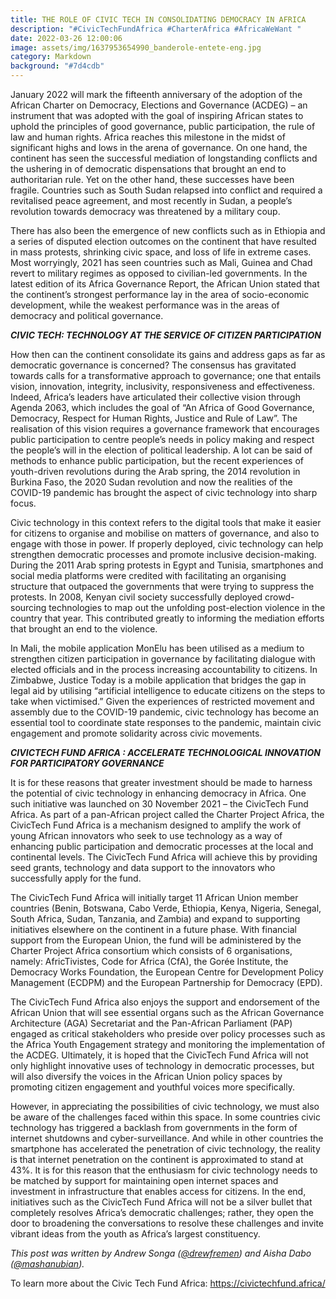```yaml
---
title: THE ROLE OF CIVIC TECH IN CONSOLIDATING DEMOCRACY IN AFRICA
description: "#CivicTechFundAfrica #CharterAfrica #AfricaWeWant "
date: 2022-03-26 12:00:06
image: assets/img/1637953654990_banderole-entete-eng.jpg
category: Markdown
background: "#7d4cdb"
---
```

January 2022 will mark the fifteenth anniversary of the adoption of the African Charter on Democracy, Elections and Governance (ACDEG) – an instrument that was adopted with the goal of inspiring African states to uphold the principles of good governance, public participation, the rule of law and human rights. Africa reaches this milestone in the midst of significant highs and lows in the arena of governance. On one hand, the continent has seen the successful mediation of longstanding conflicts and the ushering in of democratic dispensations that brought an end to authoritarian rule. Yet on the other hand, these successes have been fragile.  Countries such as South Sudan relapsed into conflict and required a revitalised peace agreement, and most recently in Sudan, a people’s revolution towards democracy was threatened by a military coup. 

There has also been the emergence of new conflicts such as in Ethiopia and a series of disputed election outcomes on the continent that have resulted in mass protests, shrinking civic space, and loss of life in extreme cases. Most worryingly, 2021 has seen countries such as Mali, Guinea and Chad revert to military regimes as opposed to civilian-led governments. In the latest edition of its Africa Governance Report, the African Union stated that the continent’s strongest performance lay in the area of socio-economic development, while the weakest performance was in the areas of democracy and political governance.



***CIVIC TECH: TECHNOLOGY AT THE SERVICE OF CITIZEN PARTICIPATION***      


How then can the continent consolidate its gains and address gaps as far as democratic governance is concerned? The consensus has gravitated towards calls for a transformative approach to governance; one that entails vision, innovation, integrity, inclusivity, responsiveness and effectiveness. Indeed, Africa’s leaders have articulated their collective vision through Agenda 2063, which includes the goal of “An Africa of Good Governance, Democracy, Respect for Human Rights, Justice and Rule of Law”. The realisation of this vision requires a governance framework that encourages public participation to centre people’s needs in policy making and respect the people’s will in the election of political leadership. A lot can be said of methods to enhance public participation, but the recent experiences of youth-driven revolutions during the Arab spring, the 2014 revolution in Burkina Faso, the 2020 Sudan revolution and now the realities of the COVID-19 pandemic has brought the aspect of civic technology into sharp focus.

Civic technology in this context refers to the digital tools that make it easier for citizens to organise and mobilise on matters of governance, and also to engage with those in power. If properly deployed, civic technology can help strengthen democratic processes and promote inclusive decision-making. During the 2011 Arab spring protests in Egypt and Tunisia, smartphones and social media platforms were credited with facilitating an organising structure that outpaced the governments that were trying to suppress the protests. In 2008, Kenyan civil society successfully deployed crowd-sourcing technologies to map out the unfolding post-election violence in the country that year. This contributed greatly to informing the mediation efforts that brought an end to the violence. 

In Mali, the mobile application MonElu has been utilised as a medium to strengthen citizen participation in governance by facilitating dialogue with elected officials and in the process increasing accountability to citizens. In Zimbabwe, Justice Today is a mobile application that bridges the gap in legal aid by utilising “artificial intelligence to educate citizens on the steps to take when victimised.” Given the experiences of restricted movement and assembly due to the COVID-19 pandemic, civic technology has become an essential tool to coordinate state responses to the pandemic, maintain civic engagement and promote solidarity across civic movements.





***CIVICTECH FUND AFRICA : ACCELERATE TECHNOLOGICAL INNOVATION FOR PARTICIPATORY GOVERNANCE***






It is for these reasons that greater investment should be made to harness the potential of civic technology in enhancing democracy in Africa. One such initiative was launched on 30 November 2021 – the CivicTech Fund Africa. As part of a pan-African project called the Charter Project Africa, the CivicTech Fund Africa is a mechanism designed to amplify the work of young African innovators who seek to use technology as a way of enhancing public participation and democratic processes at the local and continental levels. The CivicTech Fund Africa will achieve this by providing seed grants, technology and data support to the innovators who successfully apply for the fund.

The CivicTech Fund Africa will initially target 11 African Union member countries (Benin, Botswana, Cabo Verde, Ethiopia, Kenya, Nigeria, Senegal, South Africa, Sudan, Tanzania, and Zambia) and expand to supporting initiatives elsewhere on the continent in a future phase. With financial support from the European Union, the fund will be administered by the Charter Project Africa consortium which consists of 6 organisations, namely: AfricTivistes, Code for Africa (CfA), the Gorée Institute, the Democracy Works Foundation, the European Centre for Development Policy Management (ECDPM) and the European Partnership for Democracy (EPD). 

The CivicTech Fund Africa also enjoys the support and endorsement of the African Union that will see essential organs such as the African Governance Architecture (AGA) Secretariat and the Pan-African Parliament (PAP) engaged as critical stakeholders who preside over policy processes such as the Africa Youth Engagement strategy and monitoring the implementation of the ACDEG. Ultimately, it is hoped that the CivicTech Fund Africa will not only highlight innovative uses of technology in democratic processes, but will also diversify the voices in the African Union policy spaces by promoting citizen engagement and youthful voices more specifically.

However, in appreciating the possibilities of civic technology, we must also be aware of the challenges faced within this space. In some countries civic technology has triggered a backlash from governments in the form of internet shutdowns and cyber-surveillance. And while in other countries the smartphone has accelerated the penetration of civic technology, the reality is that internet penetration on the continent is approximated to stand at 43%. It is for this reason that the enthusiasm for civic technology needs to be matched by support for maintaining open internet spaces and investment in infrastructure that enables access for citizens. In the end, initiatives such as the CivicTech Fund Africa will not be a silver bullet that completely resolves Africa’s democratic challenges; rather, they open the door to broadening the conversations to resolve these challenges and invite vibrant ideas from the youth as Africa’s largest constituency.

<!--StartFragment-->

*This post was written by Andrew Songa ([@drewfremen](https://twitter.com/drewfremen)) and Aisha Dabo ([@mashanubian](https://twitter.com/mashanubian)).*

<!--EndFragment-->



To learn more about the Civic Tech Fund Africa: https://civictechfund.africa/
